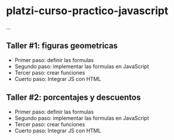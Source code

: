 # platzi-curso-practico-javascript

...

## Taller #1: figuras geometricas

- Primer paso: definir las formulas
- Segundo paso: implementar las formulas en JavaScript 
- Tercer paso: crear funciones
- Cuerto paso: Integrar JS con HTML

## Taller #2: porcentajes y descuentos

- Primer paso: definir las formulas
- Segundo paso: implementar las formulas en JavaScript 
- Tercer paso: crear funciones
- Cuerto paso: Integrar JS con HTML
